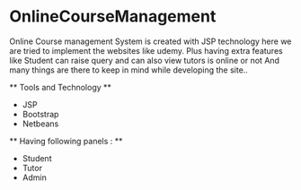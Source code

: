 # OnlineCourseManagement

Online Course management System is created with JSP technology here we are tried to implement the websites like udemy.
Plus having extra features like Student can raise query and can also view tutors is online or not 
And many things are there to keep in mind while developing the site..

** Tools and Technology **
* JSP
* Bootstrap
* Netbeans


** Having following panels : **
* Student
* Tutor
* Admin

